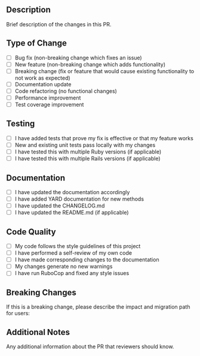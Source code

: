 ## Description

Brief description of the changes in this PR.

## Type of Change

- [ ] Bug fix (non-breaking change which fixes an issue)
- [ ] New feature (non-breaking change which adds functionality)
- [ ] Breaking change (fix or feature that would cause existing functionality to not work as expected)
- [ ] Documentation update
- [ ] Code refactoring (no functional changes)
- [ ] Performance improvement
- [ ] Test coverage improvement

## Testing

- [ ] I have added tests that prove my fix is effective or that my feature works
- [ ] New and existing unit tests pass locally with my changes
- [ ] I have tested this with multiple Ruby versions (if applicable)
- [ ] I have tested this with multiple Rails versions (if applicable)

## Documentation

- [ ] I have updated the documentation accordingly
- [ ] I have added YARD documentation for new methods
- [ ] I have updated the CHANGELOG.md
- [ ] I have updated the README.md (if applicable)

## Code Quality

- [ ] My code follows the style guidelines of this project
- [ ] I have performed a self-review of my own code
- [ ] I have made corresponding changes to the documentation
- [ ] My changes generate no new warnings
- [ ] I have run RuboCop and fixed any style issues

## Breaking Changes

If this is a breaking change, please describe the impact and migration path for users:

## Additional Notes

Any additional information about the PR that reviewers should know.